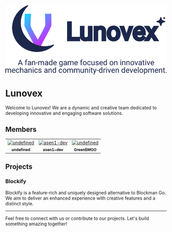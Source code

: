 ![lunovex_logo](https://github.com/Lunovex/.github/blob/main/bitmap.png?raw=true)

# Lunovex

Welcome to Lunovex! We are a dynamic and creative team dedicated to developing innovative and engaging software solutions. 

## Members

<!-- readme: contributors -start -->
<table>
<tr>
    <td align="center">
        <a href="https://github.com/getvague">
            <img src="https://avatars.githubusercontent.com/u/193249175?s=96&v=4" width="90;" alt="undefined"/>
            <br />
            <sub><b>undefined</b></sub>
        </a>
    </td>
    <td align="center">
        <a href="https://github.com/asen1-dev">
            <img src="https://avatars.githubusercontent.com/u/193148186?s=96&v=4" width="90;" alt="asen1-dev"/>
            <br />
            <sub><b>asen1-dev</b></sub>
        </a>
    </td>
    <td align="center">
        <a href="https://github.com/GreenBMGO">
            <img src="https://avatars.githubusercontent.com/u/100223486?s=96&v=4" width="90;" alt="undefined"/>
            <br />
            <sub><b>GreenBMGO</b></sub>
        </a>
    </td>
</tr>
</table>
<!-- readme: contributors -end -->

## Projects

### Blockify
Blockify is a feature-rich and uniquely designed alternative to Blockman Go. We aim to deliver an enhanced experience with creative features and a distinct style.

---

Feel free to connect with us or contribute to our projects. Let's build something amazing together!

